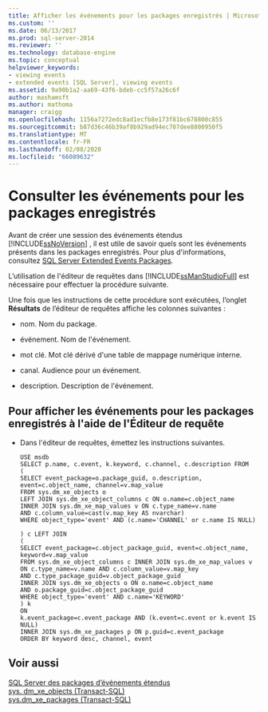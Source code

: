 ```yaml
---
title: Afficher les événements pour les packages enregistrés | Microsoft Docs
ms.custom: ''
ms.date: 06/13/2017
ms.prod: sql-server-2014
ms.reviewer: ''
ms.technology: database-engine
ms.topic: conceptual
helpviewer_keywords:
- viewing events
- extended events [SQL Server], viewing events
ms.assetid: 9a90b1a2-aa69-43f6-bdeb-cc5f57a26c6f
author: mashamsft
ms.author: mathoma
manager: craigg
ms.openlocfilehash: 1156a7272edc8ad1ecfb8e173f81bc678800c855
ms.sourcegitcommit: b87d36c46b39af8b929ad94ec707dee8800950f5
ms.translationtype: MT
ms.contentlocale: fr-FR
ms.lasthandoff: 02/08/2020
ms.locfileid: "66089632"
---
```

# <a name="view-the-events-for-registered-packages"></a>Consulter les événements pour les packages enregistrés
  Avant de créer une session des événements étendus [!INCLUDE[ssNoVersion](../includes/ssnoversion-md.md)] , il est utile de savoir quels sont les événements présents dans les packages enregistrés. Pour plus d'informations, consultez [SQL Server Extended Events Packages](../relational-databases/extended-events/sql-server-extended-events-packages.md).  
  
 L’utilisation de l'éditeur de requêtes dans [!INCLUDE[ssManStudioFull](../includes/ssmanstudiofull-md.md)] est nécessaire pour effectuer la procédure suivante.  
  
 Une fois que les instructions de cette procédure sont exécutées, l’onglet **Résultats** de l’éditeur de requêtes affiche les colonnes suivantes :  
  
-   nom. Nom du package.  
  
-   événement. Nom de l'événement.  
  
-   mot clé. Mot clé dérivé d'une table de mappage numérique interne.  
  
-   canal. Audience pour un événement.  
  
-   description. Description de l'événement.  
  
## <a name="to-view-the-events-for-registered-packages-using-query-editor"></a>Pour afficher les événements pour les packages enregistrés à l'aide de l'Éditeur de requête  
  
-   Dans l'éditeur de requêtes, émettez les instructions suivantes.  
  
    ```  
    USE msdb  
    SELECT p.name, c.event, k.keyword, c.channel, c.description FROM  
    (  
    SELECT event_package=o.package_guid, o.description,   
    event=c.object_name, channel=v.map_value  
    FROM sys.dm_xe_objects o  
    LEFT JOIN sys.dm_xe_object_columns c ON o.name=c.object_name  
    INNER JOIN sys.dm_xe_map_values v ON c.type_name=v.name   
    AND c.column_value=cast(v.map_key AS nvarchar)  
    WHERE object_type='event' AND (c.name='CHANNEL' or c.name IS NULL)  
  
    ) c LEFT JOIN   
    (  
    SELECT event_package=c.object_package_guid, event=c.object_name,   
    keyword=v.map_value  
    FROM sys.dm_xe_object_columns c INNER JOIN sys.dm_xe_map_values v   
    ON c.type_name=v.name AND c.column_value=v.map_key   
    AND c.type_package_guid=v.object_package_guid  
    INNER JOIN sys.dm_xe_objects o ON o.name=c.object_name   
    AND o.package_guid=c.object_package_guid  
    WHERE object_type='event' AND c.name='KEYWORD'   
    ) k  
    ON  
    k.event_package=c.event_package AND (k.event=c.event or k.event IS NULL)  
    INNER JOIN sys.dm_xe_packages p ON p.guid=c.event_package  
    ORDER BY keyword desc, channel, event  
    ```  
  
## <a name="see-also"></a>Voir aussi  
 [SQL Server des packages d’événements étendus](../relational-databases/extended-events/sql-server-extended-events-packages.md)   
 [sys. dm_xe_objects &#40;Transact-SQL&#41;](/sql/relational-databases/system-dynamic-management-views/sys-dm-xe-objects-transact-sql)   
 [sys.dm_xe_packages &#40;Transact-SQL&#41;](/sql/relational-databases/system-dynamic-management-views/sys-dm-xe-packages-transact-sql)  
  
  
